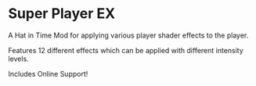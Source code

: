 # Super Player EX
 
A Hat in Time Mod for applying various player shader effects to the player.

Features 12 different effects which can be applied with different intensity levels.

Includes Online Support!